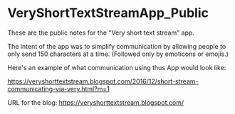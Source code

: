 # VeryShortTextStreamApp_Public
These are the public notes for the "Very short text stream" app.

The intent of the app was to simplify communication by allowing
people to only send 150 characters at a time. (Followed only by
emoticons or emojis.)

Here's an example of what communication using thus App
would look like:

https://veryshorttextstream.blogspot.com/2016/12/short-stream-communicating-via-very.html?m=1

URL for the blog:
https://veryshorttextstream.blogspot.com/
